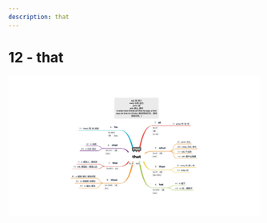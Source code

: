 ```yaml
---
description: that
---
```


# 12 - that



![Image text](https://raw.githubusercontent.com/rulinma/ai-word/master/images/12-that.jpg)


